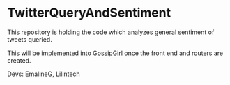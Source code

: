 # TwitterQueryAndSentiment

This repository is holding the code which analyzes general sentiment of tweets queried.

This will be implemented into [GossipGirl](https://github.com/BigDummyInitiative/GossipGirl) once the front end and routers are created.

Devs:
EmalineG, Lilintech
